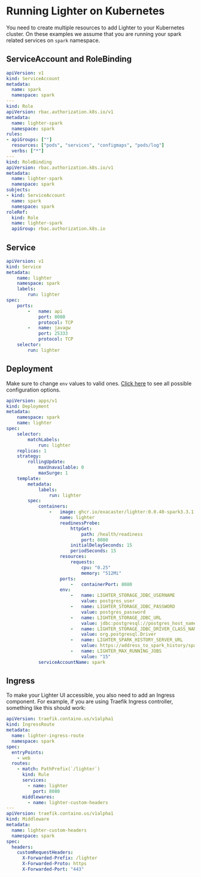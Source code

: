 # Running Lighter on Kubernetes

You need to create multiple resources to add Lighter to your Kubernetes cluster.
On these examples we assume that you are running your spark related services on `spark` namespace.

## ServiceAccount and RoleBinding

```yaml
apiVersion: v1
kind: ServiceAccount
metadata:
  name: spark
  namespace: spark
---
kind: Role
apiVersion: rbac.authorization.k8s.io/v1
metadata:
  name: lighter-spark
  namespace: spark
rules:
- apiGroups: [""]
  resources: ["pods", "services", "configmaps", "pods/log"]
  verbs: ["*"]
---
kind: RoleBinding
apiVersion: rbac.authorization.k8s.io/v1
metadata:
  name: lighter-spark
  namespace: spark
subjects:
- kind: ServiceAccount
  name: spark
  namespace: spark
roleRef:
  kind: Role
  name: lighter-spark
  apiGroup: rbac.authorization.k8s.io
```

## Service
```yaml
apiVersion: v1
kind: Service
metadata:
    name: lighter
    namespace: spark
    labels:
        run: lighter
spec:
    ports:
        -   name: api
            port: 8080
            protocol: TCP
        -   name: javagw
            port: 25333
            protocol: TCP
    selector:
        run: lighter
```

## Deployment

Make sure to change `env` values to valid ones.
[Click here](./configuration.md) to see all possible configuration options.

```yaml
apiVersion: apps/v1
kind: Deployment
metadata:
    namespace: spark
    name: lighter
spec:
    selector:
        matchLabels:
            run: lighter
    replicas: 1
    strategy:
        rollingUpdate:
            maxUnavailable: 0
            maxSurge: 1
    template:
        metadata:
            labels:
                run: lighter
        spec:
            containers:
                -   image: ghcr.io/exacaster/lighter:0.0.40-spark3.3.1
                    name: lighter
                    readinessProbe:
                        httpGet:
                            path: /health/readiness
                            port: 8080
                        initialDelaySeconds: 15
                        periodSeconds: 15
                    resources:
                        requests:
                            cpu: "0.25"
                            memory: "512Mi"
                    ports:
                        -   containerPort: 8080
                    env:
                        -   name: LIGHTER_STORAGE_JDBC_USERNAME
                            value: postgres_user
                        -   name: LIGHTER_STORAGE_JDBC_PASSWORD
                            value: postgres_password
                        -   name: LIGHTER_STORAGE_JDBC_URL
                            value: jdbc:postgresql://postgres_host_name:5432/lighter
                        -   name: LIGHTER_STORAGE_JDBC_DRIVER_CLASS_NAME
                            value: org.postgresql.Driver
                        -   name: LIGHTER_SPARK_HISTORY_SERVER_URL
                            value: https://address_to_spark_history/spark-history
                        -   name: LIGHTER_MAX_RUNNING_JOBS
                            value: "15"
            serviceAccountName: spark
```

## Ingress

To make your Lighter UI accessible, you also need to add an Ingress component.
For example, if you are using Traefik Ingress controller, something like this should work:

```yaml
apiVersion: traefik.containo.us/v1alpha1
kind: IngressRoute
metadata:
  name: lighter-ingress-route
  namespace: spark
spec:
  entryPoints:
    - web
  routes:
    - match: PathPrefix(`/lighter`)
      kind: Rule
      services:
        - name: lighter
          port: 8080
      middlewares:
        - name: lighter-custom-headers
---
apiVersion: traefik.containo.us/v1alpha1
kind: Middleware
metadata:
  name: lighter-custom-headers
  namespace: spark
spec:
  headers:
    customRequestHeaders:
      X-Forwarded-Prefix: /lighter
      X-Forwarded-Proto: https
      X-Forwarded-Port: "443"
```
